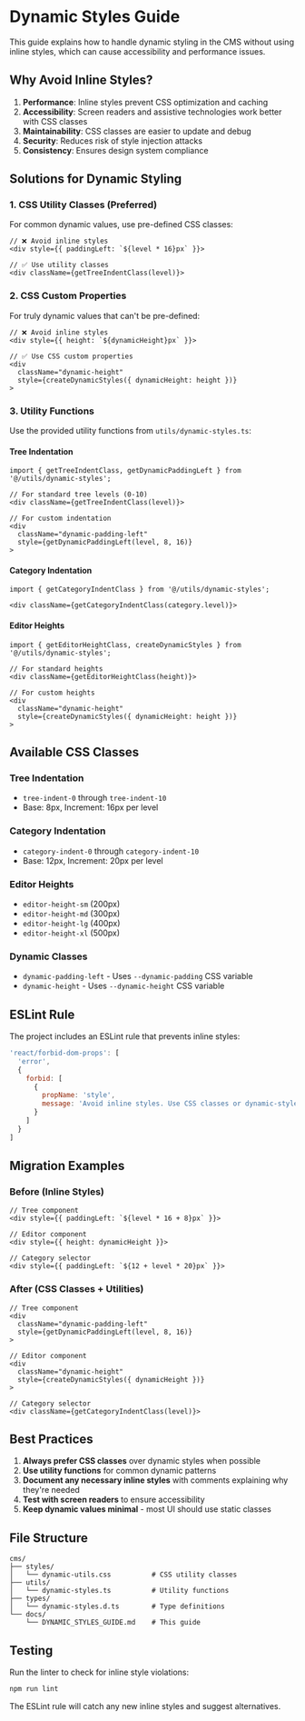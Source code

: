 # Dynamic Styles Guide

This guide explains how to handle dynamic styling in the CMS without using inline styles, which can cause accessibility and performance issues.

## Why Avoid Inline Styles?

1. **Performance**: Inline styles prevent CSS optimization and caching
2. **Accessibility**: Screen readers and assistive technologies work better with CSS classes
3. **Maintainability**: CSS classes are easier to update and debug
4. **Security**: Reduces risk of style injection attacks
5. **Consistency**: Ensures design system compliance

## Solutions for Dynamic Styling

### 1. CSS Utility Classes (Preferred)

For common dynamic values, use pre-defined CSS classes:

```tsx
// ❌ Avoid inline styles
<div style={{ paddingLeft: `${level * 16}px` }}>

// ✅ Use utility classes
<div className={getTreeIndentClass(level)}>
```

### 2. CSS Custom Properties

For truly dynamic values that can't be pre-defined:

```tsx
// ❌ Avoid inline styles
<div style={{ height: `${dynamicHeight}px` }}>

// ✅ Use CSS custom properties
<div 
  className="dynamic-height" 
  style={createDynamicStyles({ dynamicHeight: height })}
>
```

### 3. Utility Functions

Use the provided utility functions from `utils/dynamic-styles.ts`:

#### Tree Indentation
```tsx
import { getTreeIndentClass, getDynamicPaddingLeft } from '@/utils/dynamic-styles';

// For standard tree levels (0-10)
<div className={getTreeIndentClass(level)}>

// For custom indentation
<div 
  className="dynamic-padding-left"
  style={getDynamicPaddingLeft(level, 8, 16)}
>
```

#### Category Indentation
```tsx
import { getCategoryIndentClass } from '@/utils/dynamic-styles';

<div className={getCategoryIndentClass(category.level)}>
```

#### Editor Heights
```tsx
import { getEditorHeightClass, createDynamicStyles } from '@/utils/dynamic-styles';

// For standard heights
<div className={getEditorHeightClass(height)}>

// For custom heights
<div 
  className="dynamic-height"
  style={createDynamicStyles({ dynamicHeight: height })}
>
```

## Available CSS Classes

### Tree Indentation
- `tree-indent-0` through `tree-indent-10`
- Base: 8px, Increment: 16px per level

### Category Indentation
- `category-indent-0` through `category-indent-10`
- Base: 12px, Increment: 20px per level

### Editor Heights
- `editor-height-sm` (200px)
- `editor-height-md` (300px)
- `editor-height-lg` (400px)
- `editor-height-xl` (500px)

### Dynamic Classes
- `dynamic-padding-left` - Uses `--dynamic-padding` CSS variable
- `dynamic-height` - Uses `--dynamic-height` CSS variable

## ESLint Rule

The project includes an ESLint rule that prevents inline styles:

```javascript
'react/forbid-dom-props': [
  'error',
  {
    forbid: [
      {
        propName: 'style',
        message: 'Avoid inline styles. Use CSS classes or dynamic-styles utilities instead.'
      }
    ]
  }
]
```

## Migration Examples

### Before (Inline Styles)
```tsx
// Tree component
<div style={{ paddingLeft: `${level * 16 + 8}px` }}>

// Editor component  
<div style={{ height: dynamicHeight }}>

// Category selector
<div style={{ paddingLeft: `${12 + level * 20}px` }}>
```

### After (CSS Classes + Utilities)
```tsx
// Tree component
<div 
  className="dynamic-padding-left"
  style={getDynamicPaddingLeft(level, 8, 16)}
>

// Editor component
<div 
  className="dynamic-height"
  style={createDynamicStyles({ dynamicHeight })}
>

// Category selector
<div className={getCategoryIndentClass(level)}>
```

## Best Practices

1. **Always prefer CSS classes** over dynamic styles when possible
2. **Use utility functions** for common dynamic patterns
3. **Document any necessary inline styles** with comments explaining why they're needed
4. **Test with screen readers** to ensure accessibility
5. **Keep dynamic values minimal** - most UI should use static classes

## File Structure

```
cms/
├── styles/
│   └── dynamic-utils.css          # CSS utility classes
├── utils/
│   └── dynamic-styles.ts          # Utility functions
├── types/
│   └── dynamic-styles.d.ts        # Type definitions
└── docs/
    └── DYNAMIC_STYLES_GUIDE.md    # This guide
```

## Testing

Run the linter to check for inline style violations:

```bash
npm run lint
```

The ESLint rule will catch any new inline styles and suggest alternatives.